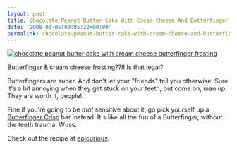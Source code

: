 ```yaml
---
layout: post
title: Chocolate Peanut Butter Cake With Cream Cheese And Butterfinger Frosting
date: '2008-03-05T00:05:22+00:00'
permalink: chocolate-peanut-butter-cake-with-cream-cheese-and-butterfinger-frosting
---
```

<a href="http://www.epicurious.com/recipes/food/views/231746"><img src="http://www.epicurious.com/images/recipesmenus/2005/2005_march/231746.jpg" alt="chocolate peanut butter cake with cream cheese butterfinger frosting" /></a>

Butterfinger & cream cheese frosting??!! Is that legal?

Butterfingers are super. And don't let your "friends" tell you otherwise. Sure it's a bit annoying when they get stuck on your teeth, but come on, man up. They are worth it, people!

Fine if you're going to be <em>that</em> sensitive about it, go pick yourself up a <a href="http://www.butterfinger.com/ButterfingerCrisp.aspx">Butterfinger Crisp</a> bar instead. It's like all the fun of a Butterfinger, without the teeth trauma. Wuss.

Check out the recipe at <a href="http://www.epicurious.com/recipes/food/views/231746">epicurious</a>.

